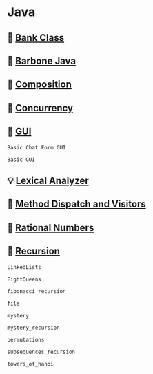 # Java

:bank: [Bank Class](https://github.com/aya-nashawati/Java/tree/master/Bank%20Class)
------

:straight_ruler: [Barbone Java](https://github.com/aya-nashawati/Java/tree/master/Barebone%20Java)
------

:roller_coaster: [Composition](https://github.com/aya-nashawati/Java/tree/master/Composition%20over%20Inheritance)
------

:checkered_flag: [Concurrency](https://github.com/aya-nashawati/Java/tree/master/Concurrency)
------

:white_square_button: [GUI](https://github.com/aya-nashawati/Java/tree/master/GUI)
------

    Basic Chat Form GUI

    Basic GUI
    

:bulb: [Lexical Analyzer](https://github.com/aya-nashawati/Java/tree/master/Lexical%20Analyzer)
------

:running: [Method Dispatch and Visitors](https://github.com/aya-nashawati/Java/tree/master/Method%20Dispatch%20and%20Visitors)
------

:1234: [Rational Numbers](https://github.com/aya-nashawati/Java/tree/master/Rational%20Numbers)
------

:repeat: [Recursion](https://github.com/aya-nashawati/Java/tree/master/Recursion)
------

    LinkedLists
    
    EightQueens
    
    fibonacci_recursion

    file

    mystery

    mystery_recursion

    permutations

    subsequences_recursion

    towers_of_hanoi
